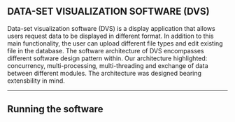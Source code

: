 DATA-SET VISUALIZATION SOFTWARE (DVS)
-------------------------------------
Data-set visualization software (DVS) is a display application that allows users request data to be displayed in different format. In addition to this main functionality, the user can upload different file types and edit existing file in the database.
The software architecture of DVS encompasses different software design pattern within. Our architecture highlighted: concurrency, multi-processing, multi-threading and exchange of data between different modules. The architecture was designed bearing extensbility in mind. 

-----------------------------------------
Running the software
-----------------------------------------